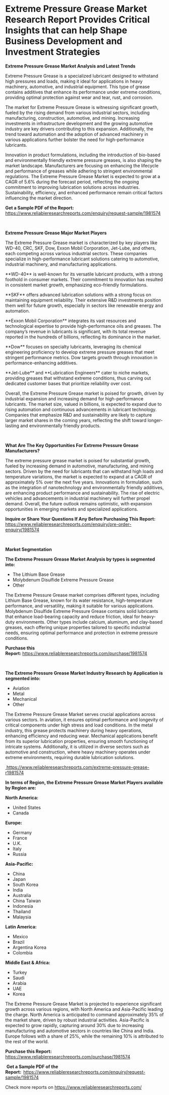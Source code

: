 <p><h1>Extreme Pressure Grease Market Research Report Provides Critical Insights that can help Shape Business Development and Investment Strategies</h1></p><p><strong>Extreme Pressure Grease Market Analysis and Latest Trends</strong></p>
<p><p>Extreme Pressure Grease is a specialized lubricant designed to withstand high pressures and loads, making it ideal for applications in heavy machinery, automotive, and industrial equipment. This type of grease contains additives that enhance its performance under extreme conditions, providing optimal protection against wear and tear, rust, and corrosion. </p><p>The market for Extreme Pressure Grease is witnessing significant growth, fueled by the rising demand from various industrial sectors, including manufacturing, construction, automotive, and mining. Increasing investments in infrastructure development and the growing automotive industry are key drivers contributing to this expansion. Additionally, the trend toward automation and the adoption of advanced machinery in various applications further bolster the need for high-performance lubricants.</p><p>Innovation in product formulations, including the introduction of bio-based and environmentally friendly extreme pressure greases, is also shaping the market landscape. Manufacturers are focusing on enhancing the lifecycle and performance of greases while adhering to stringent environmental regulations. The Extreme Pressure Grease Market is expected to grow at a CAGR of 5.6% during the forecast period, reflecting the ongoing commitment to improving lubrication solutions across industries. Sustainability, efficiency, and enhanced performance remain critical factors influencing the market direction.</p></p>
<p><strong>Get a Sample PDF of the Report:&nbsp;</strong> <a href="https://www.reliableresearchreports.com/enquiry/request-sample/1981574?utm_campaign=3557&utm_medium=2&utm_source=Github&utm_content=ia&utm_term=01042025&utm_id=extreme-pressure-grease">https://www.reliableresearchreports.com/enquiry/request-sample/1981574</a></p>
<p>&nbsp;</p>
<p><strong>Extreme Pressure Grease Major Market Players</strong></p>
<p><p>The Extreme Pressure Grease market is characterized by key players like WD-40, CRC, SKF, Dow, Exxon Mobil Corporation, Jet-Lube, and others, each competing across various industrial sectors. These companies specialize in high-performance lubricant solutions catering to automotive, industrial machinery, and manufacturing applications.</p><p>**WD-40** is well-known for its versatile lubricant products, with a strong foothold in consumer markets. Their commitment to innovation has resulted in consistent market growth, emphasizing eco-friendly formulations.</p><p>**SKF** offers advanced lubrication solutions with a strong focus on maintaining equipment reliability. Their extensive R&D investments position them well for future growth, especially in sectors like renewable energy and automation.</p><p>**Exxon Mobil Corporation** integrates its vast resources and technological expertise to provide high-performance oils and greases. The company’s revenue in lubricants is significant, with its total revenue reported in the hundreds of billions, reflecting its dominance in the market.</p><p>**Dow** focuses on specialty lubricants, leveraging its chemical engineering proficiency to develop extreme pressure greases that meet stringent performance metrics. Dow targets growth through innovation in performance-enhancing additives.</p><p>**Jet-Lube** and **Lubrication Engineers** cater to niche markets, providing greases that withstand extreme conditions, thus carving out dedicated customer bases that prioritize reliability over cost.</p><p>Overall, the Extreme Pressure Grease market is poised for growth, driven by industrial expansion and increasing demand for high-performance lubricants. The market size, valued in billions, is expected to expand due to rising automation and continuous advancements in lubricant technology. Companies that emphasize R&D and sustainability are likely to capture larger market shares in the coming years, reflecting the shift toward longer-lasting and environmentally friendly products.</p></p>
<p>&nbsp;</p>
<p><strong>What Are The Key Opportunities For Extreme Pressure Grease Manufacturers?</strong></p>
<p><p>The extreme pressure grease market is poised for substantial growth, fueled by increasing demand in automotive, manufacturing, and mining sectors. Driven by the need for lubricants that can withstand high loads and temperature variations, the market is expected to expand at a CAGR of approximately 5% over the next five years. Innovations in formulation, such as the integration of nanotechnology and environmentally friendly additives, are enhancing product performance and sustainability. The rise of electric vehicles and advancements in industrial machinery will further propel demand. Overall, the future outlook remains optimistic, with expansion opportunities in emerging markets and specialized applications.</p></p>
<p><strong>Inquire or Share Your Questions If Any Before Purchasing This Report:</strong> <a href="https://www.reliableresearchreports.com/enquiry/pre-order-enquiry/1981574?utm_campaign=3557&utm_medium=2&utm_source=Github&utm_content=ia&utm_term=01042025&utm_id=extreme-pressure-grease">https://www.reliableresearchreports.com/enquiry/pre-order-enquiry/1981574</a></p>
<p>&nbsp;</p>
<p><strong>Market Segmentation</strong></p>
<p><strong>The Extreme Pressure Grease Market Analysis by types is segmented into:</strong></p>
<p><ul><li>The Lithium Base Grease</li><li>Molybdenum Disulfide Extreme Pressure Grease</li><li>Other</li></ul></p>
<p><p>The Extreme Pressure Grease market comprises different types, including Lithium Base Grease, known for its water resistance, high-temperature performance, and versatility, making it suitable for various applications. Molybdenum Disulfide Extreme Pressure Grease contains solid lubricants that enhance load-bearing capacity and reduce friction, ideal for heavy-duty environments. Other types include calcium, aluminum, and clay-based greases, each offering unique properties tailored to specific industrial needs, ensuring optimal performance and protection in extreme pressure conditions.</p></p>
<p><strong>Purchase this Report:&nbsp;</strong><a href="https://www.reliableresearchreports.com/purchase/1981574?utm_campaign=3557&utm_medium=2&utm_source=Github&utm_content=ia&utm_term=01042025&utm_id=extreme-pressure-grease">https://www.reliableresearchreports.com/purchase/1981574</a></p>
<p>&nbsp;</p>
<p><strong>The Extreme Pressure Grease Market Industry Research by Application is segmented into:</strong></p>
<p><ul><li>Aviation</li><li>Metal</li><li>Mechanical</li><li>Other</li></ul></p>
<p><p>The Extreme Pressure Grease Market serves crucial applications across various sectors. In aviation, it ensures optimal performance and longevity of critical components under high stress and load conditions. In the metal industry, this grease protects machinery during heavy operations, enhancing efficiency and reducing wear. Mechanical applications benefit from its superior lubrication properties, ensuring smooth functioning of intricate systems. Additionally, it is utilized in diverse sectors such as automotive and construction, where heavy machinery operates under extreme environments, requiring durable lubrication solutions.</p></p>
<p><a href="https://www.reliableresearchreports.com/extreme-pressure-grease-r1981574?utm_campaign=3557&utm_medium=2&utm_source=Github&utm_content=ia&utm_term=01042025&utm_id=extreme-pressure-grease">&nbsp;https://www.reliableresearchreports.com/extreme-pressure-grease-r1981574</a></p>
<p><strong>In terms of Region, the Extreme Pressure Grease Market Players available by Region are:</strong></p>
<p>
    <p> <strong> North America: </strong>
        <ul>
            <li>United States</li>
            <li>Canada</li>
        </ul>
        </p> 
    <p> <strong> Europe: </strong>
        <ul>
            <li>Germany</li>
            <li>France</li>
            <li>U.K.</li>
            <li>Italy</li>
            <li>Russia</li>
        </ul>
        </p> 
    <p> <strong> Asia-Pacific: </strong>
        <ul>
            <li>China</li>
            <li>Japan</li>
            <li>South Korea</li>
            <li>India</li>
            <li>Australia</li>
            <li>China Taiwan</li>
            <li>Indonesia</li>
            <li>Thailand</li>
            <li>Malaysia</li>
        </ul>
        </p> 
    <p> <strong> Latin America: </strong>
        <ul>
            <li>Mexico</li>
            <li>Brazil</li>
            <li>Argentina Korea</li>
            <li>Colombia</li>
        </ul>
        </p> 
    <p> <strong> Middle East & Africa: </strong>
        <ul>
            <li>Turkey</li>
            <li>Saudi</li>
            <li>Arabia</li>
            <li>UAE</li>
            <li>Korea</li>
        </ul>
    </p>
    </p>
<p><p>The Extreme Pressure Grease Market is projected to experience significant growth across various regions, with North America and Asia-Pacific leading the charge. North America is anticipated to command approximately 35% of the market share, driven by robust industrial activities. Asia-Pacific is expected to grow rapidly, capturing around 30% due to increasing manufacturing and automotive sectors in countries like China and India. Europe follows with a share of 25%, while the remaining 10% is attributed to the rest of the world.</p></p>
<p><strong>Purchase this Report: </strong><a href="https://www.reliableresearchreports.com/purchase/1981574?utm_campaign=3557&utm_medium=2&utm_source=Github&utm_content=ia&utm_term=01042025&utm_id=extreme-pressure-grease">https://www.reliableresearchreports.com/purchase/1981574</a></p>
<p>&nbsp;<strong>Get a Sample PDF of the Report:&nbsp;&nbsp;</strong><a href="https://www.reliableresearchreports.com/enquiry/request-sample/1981574?utm_campaign=3557&utm_medium=2&utm_source=Github&utm_content=ia&utm_term=01042025&utm_id=extreme-pressure-grease">https://www.reliableresearchreports.com/enquiry/request-sample/1981574</a></p>
<p><strong></strong></p>
<p>Check more reports on <a href="https://www.reliableresearchreports.com/?utm_campaign=3557&utm_medium=2&utm_source=Github&utm_content=ia&utm_term=01042025&utm_id=extreme-pressure-grease">https://www.reliableresearchreports.com/</a></p>